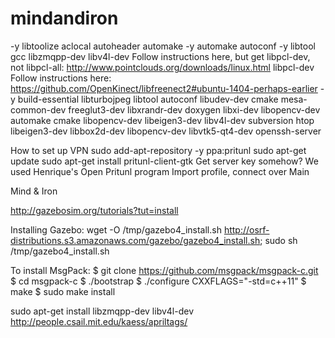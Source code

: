 mindandiron
===========

-y libtoolize aclocal autoheader automake 
-y automake autoconf 
-y libtool gcc
libzmqpp-dev libv4l-dev
  Follow instructions here, but get libpcl-dev, not libpcl-all: http://www.pointclouds.org/downloads/linux.html
libpcl-dev
  Follow instructions here: https://github.com/OpenKinect/libfreenect2#ubuntu-1404-perhaps-earlier
-y build-essential libturbojpeg libtool autoconf libudev-dev cmake mesa-common-dev freeglut3-dev libxrandr-dev doxygen libxi-dev libopencv-dev automake
cmake libopencv-dev libeigen3-dev libv4l-dev
subversion
htop
libeigen3-dev
libbox2d-dev
libopencv-dev
libvtk5-qt4-dev
openssh-server

How to set up VPN
sudo add-apt-repository -y ppa:pritunl
sudo apt-get update
sudo apt-get install pritunl-client-gtk
	Get server key somehow? We used Henrique's
Open Pritunl program
Import profile, connect over Main


Mind &amp; Iron

http://gazebosim.org/tutorials?tut=install

Installing Gazebo: 
wget -O /tmp/gazebo4_install.sh http://osrf-distributions.s3.amazonaws.com/gazebo/gazebo4_install.sh; sudo sh /tmp/gazebo4_install.sh


To install MsgPack:
$ git clone https://github.com/msgpack/msgpack-c.git
$ cd msgpack-c
$ ./bootstrap
$ ./configure CXXFLAGS="-std=c++11"
$ make
$ sudo make install


sudo apt-get install libzmqpp-dev libv4l-dev
http://people.csail.mit.edu/kaess/apriltags/
